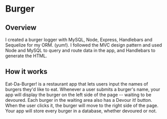 # Burger

## Overview
I created a burger logger with MySQL, Node, Express, Handlebars and Sequelize for my ORM. (yum!). I followed the MVC design pattern and used Node and MySQL to query and route data in the app, and Handlebars to generate the HTML.

## How it works

Eat-Da-Burger! is a restaurant app that lets users input the names of burgers they'd like to eat.
Whenever a user submits a burger's name, your app will display the burger on the left side of the page -- waiting to be devoured.
Each burger in the waiting area also has a Devour it! button. When the user clicks it, the burger will move to the right side of the page.
Your app will store every burger in a database, whether devoured or not.
